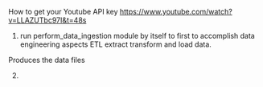 How to get your Youtube API key
https://www.youtube.com/watch?v=LLAZUTbc97I&t=48s

1. run perform_data_ingestion module by itself to first to accomplish data engineering aspects
   ETL extract transform and load data.

Produces the data files

2.
